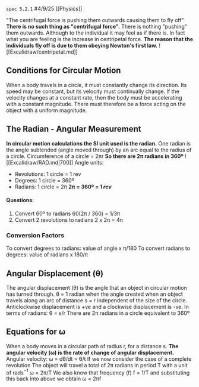 `spec 5.2.1`
#4/9/25 
[[Physics]]

"The centrifugal force is pushing them outwards causing them to fly off"
**There is no such thing as "centrifugal force".**
There is nothing "pushing" them outwards. Although to the individual it may feel as if there is.
In fact what you are feeling is the increase in centripetal force.
**The reason that the individuals fly off is due to them obeying Newton's first law.**
![[Excalidraw/centripetal.md]]

## Conditions for Circular Motion
When a body travels in a circle, it must constantly change its direction. Its speed may be constant, but its velocity must continually change.
If the velocity changes at a constant rate, then the body must be accelerating with a constant magnitude.
There must therefore be a force acting on the object with a uniform magnitude.
## The Radian - Angular Measurement
**In circular motion calculations the SI unit used is the radian.**
One radian is the angle subtended (angle moved through) by an arc equal to the radius of a circle.
Circumference of a circle = 2πr
**So there are 2π radians in 360º**
![[Excalidraw/RAD.md|700]]
Angle units:
- Revolutions: 1 circle = 1 rev
- Degrees: 1 circle = 360º
- Radians: 1 circle = 2π
**2π = 360º = 1 *rev***
#### Questions:
1) Convert 60º to radians
	60(2π / 360)
	= 1/3π
2) Convert 2 revolutions to radians
	2 x 2π
	= 4π
### Conversion Factors
To convert degrees to radians:
	value of angle x π/180
To convert radians to degrees:
	value of radians x 180/π
## Angular Displacement (θ)
The angular displacement (θ) is the angle that an object in circular motion has turned through.
θ = 1 radian when the angle created when an object travels along an arc of distance s = r
independent of the size of the circle.
	Anticlockwise displacement is +ve
	and a clockwise displacement is -ve.
In terms of radians: θ = s/r
There are 2π radians in a circle equivalent to 360º
## Equations for ω
When a body moves in a circular path of radius r, for a distance s.
**The angular velocity (ω) is the rate of change of angular displacement.**
Angular velocity:
	ω = dθ/dt = θ/t
If we now consider the case of a complete revolution
	 The object will travel a total of 2π radians in period T with a unit of rads$^{-1}$
		 ω = 2π/T 
We also know that frequency (f) f = 1/T
and substituting this back into above we obtain ω = 2πf